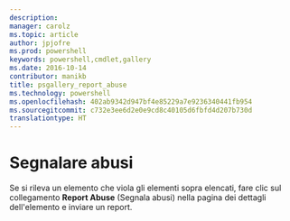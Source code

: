 ```yaml
---
description: 
manager: carolz
ms.topic: article
author: jpjofre
ms.prod: powershell
keywords: powershell,cmdlet,gallery
ms.date: 2016-10-14
contributor: manikb
title: psgallery_report_abuse
ms.technology: powershell
ms.openlocfilehash: 402ab9342d947bf4e85229a7e9236340441fb954
ms.sourcegitcommit: c732e3ee6d2e0e9cd8c40105d6fbfd4d207b730d
translationtype: HT
---
```

# <a name="report-abuse"></a>Segnalare abusi

Se si rileva un elemento che viola gli elementi sopra elencati, fare clic sul collegamento **Report Abuse** (Segnala abusi) nella pagina dei dettagli dell'elemento e inviare un report.

